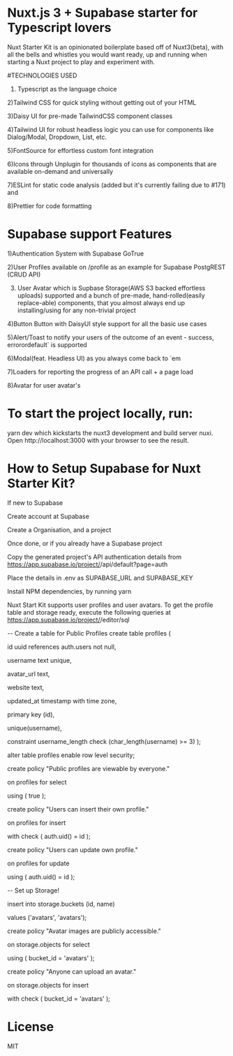 
# Nuxt.js 3 + Supabase starter for Typescript lovers
Nuxt Starter Kit is an opinionated boilerplate based off of Nuxt3(beta), with all the bells and whistles you would want ready, up and running when starting a Nuxt project to play and experiment with.

#TECHNOLOGIES USED

1) Typescript as the language choice

2)Tailwind CSS for quick styling without getting out of your HTML

3)Daisy UI for pre-made TailwindCSS component classes

4)Tailwind UI for robust headless logic you can use for components like Dialog/Modal, Dropdown, List, etc.

5)FontSource for effortless custom font integration

6)Icons through Unplugin for thousands of icons as components that are available on-demand and universally

7)ESLint for static code analysis (added but it's currently failing due to #171) and

8)Prettier for code formatting


# Supabase support Features

1)Authentication System with Supabase GoTrue

2)User Profiles available on /profile as an example for Supabase PostgREST (CRUD API)

3) User Avatar which is Supbase Storage(AWS S3 backed effortless uploads) supported
and a bunch of pre-made, hand-rolled(easily replace-able) components, that you almost always end up installing/using for any non-trivial project


4)Button Button with DaisyUI style support for all the basic use cases

5)Alert/Toast to notify your users of the outcome of an event - success, errorordefault` is supported

6)Modal(feat. Headless UI) as you always come back to `em

7)Loaders for reporting the progress of an API call + a page load

8)Avatar for user avatar's

# To start the project locally, run:
 yarn dev
which kickstarts the nuxt3 development and build server nuxi. Open http://localhost:3000 with your browser to see the result.


# How to Setup Supabase for Nuxt Starter Kit?
If new to Supabase

Create account at Supabase

Create a Organisation, and a project

Once done, or if you already have a Supabase project

Copy the generated project's API authentication details from https://app.supabase.io/project/<your-awesome-nuxt-project>/api/default?page=auth

Place the details in .env as SUPABASE_URL and SUPABASE_KEY

Install NPM dependencies, by running yarn

Nuxt Start Kit supports user profiles and user avatars. To get the profile table and storage ready, execute the following queries at https://app.supabase.io/project/<your-awesome-nuxt-project>/editor/sql

-- Create a table for Public Profiles
create table profiles (

  id uuid references auth.users not null,
  
  username text unique,
  
  avatar_url text,
  
  website text,
  
  updated_at timestamp with time zone,

  primary key (id),
  
  unique(username),
  
  constraint username_length check (char_length(username) >= 3)
);

alter table profiles enable row level security;

create policy "Public profiles are viewable by everyone."

  on profiles for select
  
  using ( true );

create policy "Users can insert their own profile."

  on profiles for insert
  
  with check ( auth.uid() = id );

create policy "Users can update own profile."

  on profiles for update
  
  using ( auth.uid() = id );

-- Set up Storage!

insert into storage.buckets (id, name)

values ('avatars', 'avatars');

create policy "Avatar images are publicly accessible."

  on storage.objects for select
  
  using ( bucket_id = 'avatars' );

create policy "Anyone can upload an avatar."

  on storage.objects for insert
  
  with check ( bucket_id = 'avatars' );

# License
MIT
